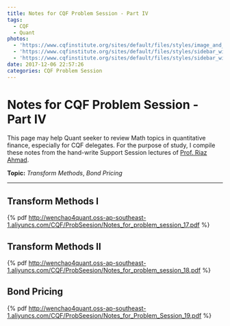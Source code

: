 ```yaml
---
title: Notes for CQF Problem Session - Part IV
tags:
  - CQF
  - Quant
photos:
  - 'https://www.cqfinstitute.org/sites/default/files/styles/image_and_text_block_image/public/0001ImTe-CQF-Program-Diagram.jpg?itok=iFVBWDww'
  - 'https://www.cqfinstitute.org/sites/default/files/styles/sidebar_widget_image/public/0002Wdgt-B3-Read-Explorations-in-Asset-Returns_0.jpg?itok=CiHL0Wb9'
  - 'https://www.cqfinstitute.org/sites/default/files/styles/sidebar_widget_image/public/0027Wdgt-QI2016_1.jpg?itok=8qUvdtgX'
date: 2017-12-06 22:57:26
categories: CQF Problem Session
---
```


# Notes for CQF Problem Session - Part IV

This page may help Quant seeker to review Math topics in quantitative finance, especially for CQF delegates. For the purpose of study, I compile these notes from the hand-write Support Session lectures of [Prof. Riaz Ahmad](http://www.cqf.com/lecturers/profiles?page=2).

**Topic:** *Transform Methods*, *Bond Pricing*

------------

<!-- more -->

##  Transform Methods I

{% pdf http://wenchao4quant.oss-ap-southeast-1.aliyuncs.com/CQF/ProbSeesion/Notes_for_problem_session_17.pdf %}

## Transform Methods II

{% pdf http://wenchao4quant.oss-ap-southeast-1.aliyuncs.com/CQF/ProbSeesion/Notes_for_problem_session_18.pdf %}

## Bond Pricing

{% pdf http://wenchao4quant.oss-ap-southeast-1.aliyuncs.com/CQF/ProbSeesion/Notes_for_Problem_Session_19.pdf %}

